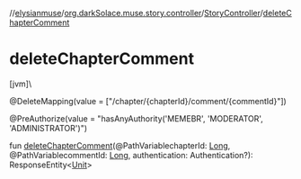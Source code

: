 //[elysianmuse](../../../index.md)/[org.darkSolace.muse.story.controller](../index.md)/[StoryController](index.md)/[deleteChapterComment](delete-chapter-comment.md)

# deleteChapterComment

[jvm]\

@DeleteMapping(value = [&quot;/chapter/{chapterId}/comment/{commentId}&quot;])

@PreAuthorize(value = &quot;hasAnyAuthority('MEMEBR', 'MODERATOR', 'ADMINISTRATOR')&quot;)

fun [deleteChapterComment](delete-chapter-comment.md)(@PathVariablechapterId: [Long](https://kotlinlang.org/api/latest/jvm/stdlib/kotlin/-long/index.html), @PathVariablecommentId: [Long](https://kotlinlang.org/api/latest/jvm/stdlib/kotlin/-long/index.html), authentication: Authentication?): ResponseEntity&lt;[Unit](https://kotlinlang.org/api/latest/jvm/stdlib/kotlin/-unit/index.html)&gt;
